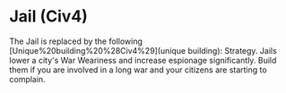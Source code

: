 # Jail (Civ4)

The Jail is replaced by the following [Unique%20building%20%28Civ4%29](unique building):
Strategy.
Jails lower a city's War Weariness and increase espionage significantly. Build them if you are involved in a long war and your citizens are starting to complain.